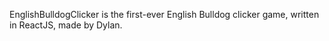 EnglishBulldogClicker is the first-ever English Bulldog clicker game, written in ReactJS, made by Dylan.
